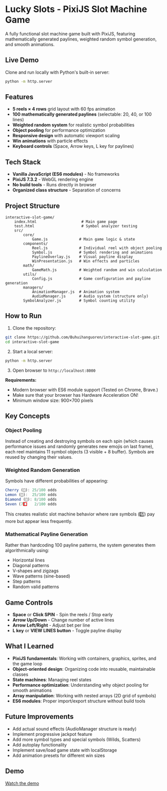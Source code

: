 # Lucky Slots - PixiJS Slot Machine Game

A fully functional slot machine game built with PixiJS, featuring mathematically generated paylines, weighted random symbol generation, and smooth animations.

## Live Demo

Clone and run locally with Python's built-in server:
```bash
python -m http.server
```

## Features

- **5 reels × 4 rows** grid layout with 60 fps animation
- **100 mathematically generated paylines** (selectable: 20, 40, or 100 lines)
- **Weighted random system** for realistic symbol probabilities
- **Object pooling** for performance optimization
- **Responsive design** with automatic viewport scaling
- **Win animations** with particle effects
- **Keyboard controls** (Space, Arrow keys, L key for paylines)

## Tech Stack

- **Vanilla JavaScript (ES6 modules)** - No frameworks
- **PixiJS 7.3.2** - WebGL rendering engine
- **No build tools** - Runs directly in browser
- **Organized class structure** - Separation of concerns

## Project Structure

```
interactive-slot-game/
	index.html                    # Main game page
	test.html                     # Symbol analyzer testing
	src/
		core/
			Game.js              # Main game logic & state
		components/
			Reel.js              # Individual reel with object pooling
			Symbol.js            # Symbol rendering and animations
			PaylineOverlay.js    # Visual payline display
			WinPresentation.js   # Win effects and particles
		math/
			GameMath.js          # Weighted random and win calculation
		utils/
			Config.js            # Game configuration and payline generation
		managers/
			AnimationManager.js  # Animation system
			AudioManager.js      # Audio system (structure only)
		SymbolAnalyzer.js        # Symbol counting utility
```

## How to Run

1. Clone the repository:
```bash
git clone https://github.com/Buhuihanguoren/interactive-slot-game.git
cd interactive-slot-game
```

2. Start a local server:
```bash
python -m http.server
```

3. Open browser to `http://localhost:8000`

**Requirements:** 
- Modern browser with ES6 module support (Tested on Chrome, Brave.)
- Make sure that your browser has Hardware Acceleration ON!
- Minimum window size: 900×700 pixels

## Key Concepts

### Object Pooling
Instead of creating and destroying symbols on each spin (which causes performance issues and randomly generates new emojis on last frame), each reel maintains 11 symbol objects (3 visible + 8 buffer). Symbols are reused by changing their values.

### Weighted Random Generation
Symbols have different probabilities of appearing:
```javascript
Cherry (🍒): 25/100 odds
Lemon (🍋):  25/100 odds
Diamond (💎): 8/100 odds
Seven (7️⃣):   2/100 odds
```
This creates realistic slot machine behavior where rare symbols (7️⃣) pay more but appear less frequently.

### Mathematical Payline Generation
Rather than hardcoding 100 payline patterns, the system generates them algorithmically using:
- Horizontal lines
- Diagonal patterns
- V-shapes and zigzags
- Wave patterns (sine-based)
- Step patterns
- Random valid patterns

## Game Controls

- **Space** or **Click SPIN** - Spin the reels / Stop early
- **Arrow Up/Down** - Change number of active lines
- **Arrow Left/Right** - Adjust bet per line
- **L key** or **VIEW LINES button** - Toggle payline display

## What I Learned

- **PixiJS fundamentals**: Working with containers, graphics, sprites, and the game loop
- **Object-oriented design**: Organizing code into reusable, maintainable classes
- **State machines**: Managing reel states
- **Performance optimization**: Understanding why object pooling for smooth animations
- **Array manipulation**: Working with nested arrays (2D grid of symbols)
- **ES6 modules**: Proper import/export structure without build tools

## Future Improvements

- Add actual sound effects (AudioManager structure is ready)
- Implement progressive jackpot feature
- Add more symbol types and special symbols (Wilds, Scatters)
- Add autoplay functionality
- Implement save/load game state with localStorage
- Add animation presets for different win sizes
## Demo

[Watch the demo](DEMO.mp4)

